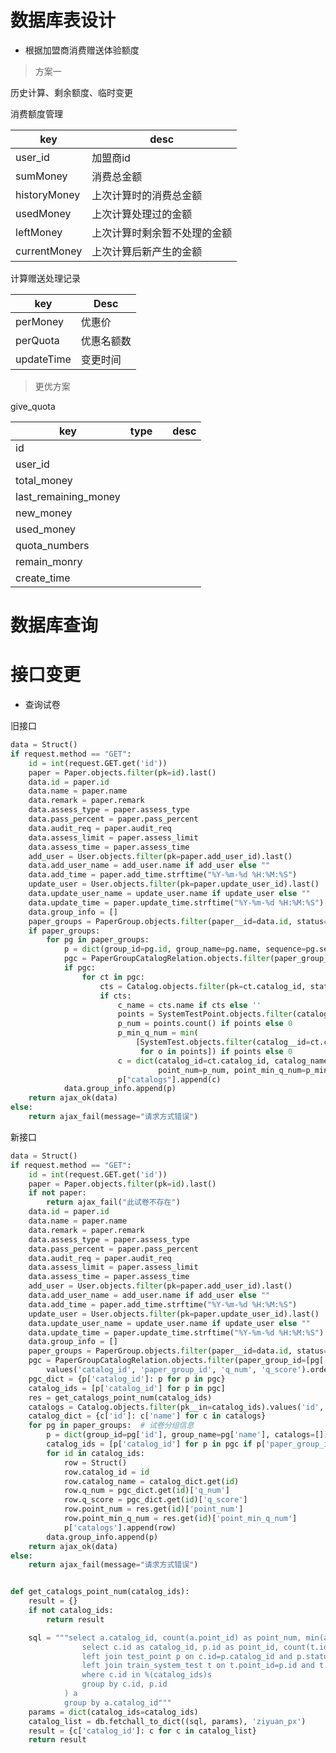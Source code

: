 # 数据库表设计

- 根据加盟商消费赠送体验额度

> 方案一

历史计算、剩余额度、临时变更

消费额度管理

| key          | desc                         |
| ------------ | ---------------------------- |
| user_id      | 加盟商id                     |
| sumMoney     | 消费总金额                   |
| historyMoney | 上次计算时的消费总金额       |
| usedMoney    | 上次计算处理过的金额         |
| leftMoney    | 上次计算时剩余暂不处理的金额 |
| currentMoney | 上次计算后新产生的金额       |

计算赠送处理记录

| key        | Desc       |
| ---------- | ---------- |
| perMoney   | 优惠价     |
| perQuota   | 优惠名额数 |
| updateTime | 变更时间   |

> 更优方案

give_quota

| key                  | type |      | desc |
| -------------------- | ---- | ---- | ---- |
| id                   |      |      |      |
| user_id              |      |      |      |
| total_money          |      |      |      |
| last_remaining_money |      |      |      |
| new_money            |      |      |      |
| used_money           |      |      |      |
| quota_numbers        |      |      |      |
| remain_monry         |      |      |      |
| create_time          |      |      |      |

# 数据库查询





# 接口变更



- 查询试卷

旧接口

```python
data = Struct()
if request.method == "GET":
    id = int(request.GET.get('id'))
    paper = Paper.objects.filter(pk=id).last()
    data.id = paper.id
    data.name = paper.name
    data.remark = paper.remark
    data.assess_type = paper.assess_type
    data.pass_percent = paper.pass_percent
    data.audit_req = paper.audit_req
    data.assess_limit = paper.assess_limit
    data.assess_time = paper.assess_time
    add_user = User.objects.filter(pk=paper.add_user_id).last()
    data.add_user_name = add_user.name if add_user else ""
    data.add_time = paper.add_time.strftime("%Y-%m-%d %H:%M:%S")
    update_user = User.objects.filter(pk=paper.update_user_id).last()
    data.update_user_name = update_user.name if update_user else ""
    data.update_time = paper.update_time.strftime("%Y-%m-%d %H:%M:%S")
    data.group_info = []
    paper_groups = PaperGroup.objects.filter(paper__id=data.id, status=1)
    if paper_groups:
        for pg in paper_groups:
            p = dict(group_id=pg.id, group_name=pg.name, sequence=pg.sequence, catalogs=[])
            pgc = PaperGroupCatalogRelation.objects.filter(paper_group__id=p["group_id"], status=1)
            if pgc:
                for ct in pgc:
                    cts = Catalog.objects.filter(pk=ct.catalog_id, status=1).last()
                    if cts:
                        c_name = cts.name if cts else ''
                        points = SystemTestPoint.objects.filter(catalog__id=ct.catalog_id, status=1)
                        p_num = points.count() if points else 0
                        p_min_q_num = min(
                            [SystemTest.objects.filter(catalog__id=ct.catalog_id, point=o.id, status=1).count()
                             for o in points]) if points else 0
                        c = dict(catalog_id=ct.catalog_id, catalog_name=c_name, q_num=ct.q_num, q_score=ct.q_score,
                                 point_num=p_num, point_min_q_num=p_min_q_num)
                        p["catalogs"].append(c)
            data.group_info.append(p)
    return ajax_ok(data)
else:
    return ajax_fail(message="请求方式错误")
```

新接口

```python
data = Struct()
if request.method == "GET":
    id = int(request.GET.get('id'))
    paper = Paper.objects.filter(pk=id).last()
    if not paper:
        return ajax_fail("此试卷不存在")
    data.id = paper.id
    data.name = paper.name
    data.remark = paper.remark
    data.assess_type = paper.assess_type
    data.pass_percent = paper.pass_percent
    data.audit_req = paper.audit_req
    data.assess_limit = paper.assess_limit
    data.assess_time = paper.assess_time
    add_user = User.objects.filter(pk=paper.add_user_id).last()
    data.add_user_name = add_user.name if add_user else ""
    data.add_time = paper.add_time.strftime("%Y-%m-%d %H:%M:%S")
    update_user = User.objects.filter(pk=paper.update_user_id).last()
    data.update_user_name = update_user.name if update_user else ""
    data.update_time = paper.update_time.strftime("%Y-%m-%d %H:%M:%S")
    data.group_info = []
    paper_groups = PaperGroup.objects.filter(paper__id=data.id, status=1).values('id', 'name').order_by("sequence")
    pgc = PaperGroupCatalogRelation.objects.filter(paper_group_id=[pg['id'] for pg in paper_groups], status=1).\
        values('catalog_id', 'paper_group_id', 'q_num', 'q_score').order_by('sequence')
    pgc_dict = {p['catalog_id']: p for p in pgc}
    catalog_ids = [p['catalog_id'] for p in pgc]
    res = get_catalogs_point_num(catalog_ids)
    catalogs = Catalog.objects.filter(pk__in=catalog_ids).values('id', 'name')
    catalog_dict = {c['id']: c['name'] for c in catalogs}
    for pg in paper_groups:  # 试卷分组信息
        p = dict(group_id=pg['id'], group_name=pg['name'], catalogs=[])
        catalog_ids = [p['catalog_id'] for p in pgc if p['paper_group_id'] == pg['id']]
        for id in catalog_ids:
            row = Struct()
            row.catalog_id = id
            row.catalog_name = catalog_dict.get(id)
            row.q_num = pgc_dict.get(id)['q_num']
            row.q_score = pgc_dict.get(id)['q_score']
            row.point_num = res.get(id)['point_num']
            row.point_min_q_num = res.get(id)['point_min_q_num']
            p['catalogs'].append(row)
        data.group_info.append(p)
    return ajax_ok(data)
else:
    return ajax_fail(message="请求方式错误")


def get_catalogs_point_num(catalog_ids):
    result = {}
    if not catalog_ids:
        return result

    sql = """select a.catalog_id, count(a.point_id) as point_num, min(a.q_num) as point_min_q_num  from (
                select c.id as catalog_id, p.id as point_id, count(t.id) as q_num from train_catalog c 
                left join test_point p on c.id=p.catalog_id and p.status=1
                left join train_system_test t on t.point_id=p.id and t.status=1
                where c.id in %(catalog_ids)s
                group by c.id, p.id
            ) a
            group by a.catalog_id"""
    params = dict(catalog_ids=catalog_ids)
    catalog_list = db.fetchall_to_dict((sql, params), 'ziyuan_px')
    result = {c['catalog_id']: c for c in catalog_list}
    return result
```


